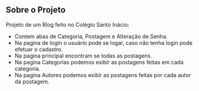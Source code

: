 
## Sobre o Projeto

Projeto de um Blog feito no Colégio Santo Inácio:

- Contem abas de Categoria, Postagem e Alteração de Senha.
- Na pagina de login o usuário pode se logar, caso não tenha login pode efetuar o cadastro.
- Na pagina principal encontram se todas as postagens.
- Na pagina Categorias podemos exibir as postagens feitas em cada categoria.
- Na pagina Autores podemos exibir as postagens feitas por cada autor da postagem.
